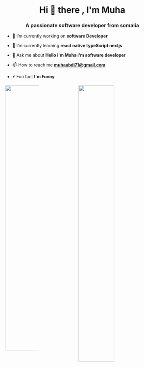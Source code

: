 


<h1 align="center">Hi 👋 there , I'm Muha</h1>
<h3 align="center">A passionate software developer from somalia</h3>

- 🔭 I’m currently working on **software Developer**

- 🌱 I’m currently learning **react native typeScript nextjs**

- 💬 Ask me about **Hello i'm Muha i'm software developer**

- 📫 How to reach me **muhaabdi71@gmail.com**

- ⚡ Fun fact **I'm Funny**



<img width="47%" align="left" src="http://github-readme-streak-stats.herokuapp.com/?user=sidiik&theme=shades-of-purple&hide_border=true&date_format=j%20M%5B%20Y%5D" />
<img align="left" width="48%" src="https://github-readme-stats.vercel.app/api/top-langs/?username=Muwaahib&layout=compact" />
